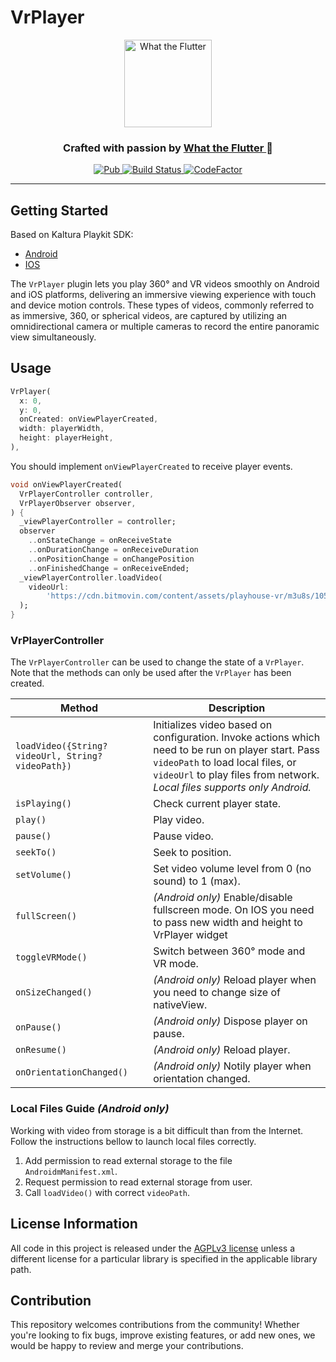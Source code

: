 # VrPlayer

<p align="center">
  <a href="https://flutter.wtf/">
    <img alt="What the Flutter" src="https://static.tildacdn.com/tild6330-3461-4139-a163-666435336663/Group_13.svg" height=140/>
  </a>
</p>

<p align="center">
  <h3 align="center">Crafted with passion by
    <a href="https://flutter.wtf/">
    What the Flutter
    </a> 🦜
  </h3>
</p>

<p align="center">
  <a href="https://pub.dev/packages/vr_player">
    <img alt="Pub" src="https://img.shields.io/pub/v/vr_player" />
  </a>
  <a href="https://github.com/What-the-Flutter/Vr-Player/actions/workflows/analyze.yml">
    <img alt="Build Status" src="https://github.com/What-the-Flutter/Vr-Player/actions/workflows/analyze.yml/badge.svg"/>
  </a>
  <a href="https://www.codefactor.io/repository/github/what-the-flutter/vr-player">
    <img alt="CodeFactor" src="https://www.codefactor.io/repository/github/what-the-flutter/vr-player/badge"/>
  </a>
</p>

---

## Getting Started

Based on Kaltura Playkit SDK:
  * [Android](https://github.com/kaltura/playkit-android)
  * [IOS](https://github.com/kaltura/playkit-ios)

The `VrPlayer` plugin lets you play 360° and VR videos smoothly on Android and iOS platforms, delivering an immersive viewing experience with touch and device motion controls. These types of videos, commonly referred to as immersive, 360, or spherical videos, are captured by utilizing an omnidirectional camera or multiple cameras to record the entire panoramic view simultaneously.
## Usage

```dart
VrPlayer(
  x: 0,
  y: 0,
  onCreated: onViewPlayerCreated,
  width: playerWidth,
  height: playerHeight,
),
```
You should implement `onViewPlayerCreated` to receive player events.

```dart
void onViewPlayerCreated(
  VrPlayerController controller,
  VrPlayerObserver observer,
) {
  _viewPlayerController = controller;
  observer
    ..onStateChange = onReceiveState
    ..onDurationChange = onReceiveDuration
    ..onPositionChange = onChangePosition
    ..onFinishedChange = onReceiveEnded;
  _viewPlayerController.loadVideo(
    videoUrl:
        'https://cdn.bitmovin.com/content/assets/playhouse-vr/m3u8s/105560.m3u8',
  );
}
```

### VrPlayerController

The `VrPlayerController` can be used to change the state of a `VrPlayer`. Note that the methods can only be used after the `VrPlayer` has been created.

 Method | Description 
--- | ---
`loadVideo({String? videoUrl, String? videoPath})` | Initializes video based on configuration. Invoke actions which need to be run on player start. Pass `videoPath` to load local files, or `videoUrl` to play files from network. *Local files supports only Android.*
`isPlaying()` | Check current player state.
`play()` | Play video.
`pause()` | Pause video.
`seekTo()` | Seek to position.
`setVolume()` | Set video volume level from 0 (no sound) to 1 (max).
`fullScreen()` | *(Android only)* Enable/disable fullscreen mode.  On IOS  you need to pass new width and height to VrPlayer widget
`toggleVRMode()` | Switch between 360° mode and VR mode. 
`onSizeChanged()` | *(Android only)* Reload player when you need to change size of nativeView.
`onPause()` | *(Android only)* Dispose player on pause.
`onResume()` | *(Android only)* Reload player.
`onOrientationChanged()` | *(Android only)* Notily player when orientation changed.

### Local Files Guide *(Android only)*

Working with video from storage is a bit difficult than from the Internet. Follow the instructions bellow to launch local files correctly.

1. Add permission to read external storage to the file `AndroidmManifest.xml`.
2. Request permission to read external storage from user.
3. Call `loadVideo()` with correct `videoPath`.


## License Information  

All code in this project is released under the [AGPLv3 license](https://www.gnu.org/licenses/agpl-3.0.html) unless a different license for a particular library is specified in the applicable library path.   

## Contribution

This repository welcomes contributions from the community! Whether you're looking to fix bugs, improve existing features, or add new ones, we would be happy to review and merge your contributions.
